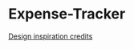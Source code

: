 # Expense-Tracker

[Design inspiration credits](https://dribbble.com/shots/17065119-Fintech-App-Material-You)
